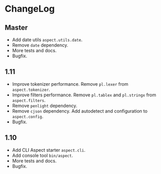 ChangeLog
=========

Master
------

- Add date utils `aspect.utils.date`.
- Remove `date` dependency.
- More tests and docs.
- Bugfix.

1.11
----

- Improve tokenizer performance.  Remove `pl.lexer` from `aspect.tokenizer`.
- Improve filters performance. Remove `pl.tablex` and `pl.stringx` from `aspect.filters`.
- Remove `penlight` dependency.
- Remove `cjson` dependency. Add autodetect and configuration to `aspect.config`.
- Bugfix.

1.10
----

- Add CLI Aspect starter `aspect.cli`.
- Add console tool `bin/aspect`.
- More tests and docs.
- Bugfix.